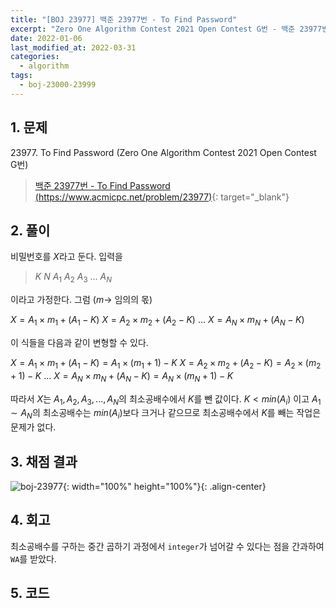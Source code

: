 ```yaml
---
title: "[BOJ 23977] 백준 23977번 - To Find Password"
excerpt: "Zero One Algorithm Contest 2021 Open Contest G번 - 백준 23977번 To Find Password 풀이"
date: 2022-01-06
last_modified_at: 2022-03-31
categories:
  - algorithm
tags:
  - boj-23000-23999
---
```


## 1. 문제
$23977$. To Find Password (Zero One Algorithm Contest 2021 Open Contest G번)

> [백준 23977번 - To Find Password (https://www.acmicpc.net/problem/23977)](https://www.acmicpc.net/problem/23977){: target="_blank"}

## 2. 풀이

비밀번호를 $X$라고 둔다. 입력을

> $K$ $N$
 $A_1$ $A_2$ $A_3$ $...$ $A_N$

이라고 가정한다. 그럼 ($m \rightarrow$ 임의의 몫)

$X = A_1 \times m_1 + (A_1 - K)$
$X = A_2 \times m_2 + (A_2 - K)$
$...$
$X = A_N \times m_N + (A_N - K)$
 
이 식들을 다음과 같이 변형할 수 있다.

$X = A_1 \times m_1 + (A_1 - K) = A_1 \times (m_1 + 1) - K$
$X = A_2 \times m_2 + (A_2 - K) = A_2 \times (m_2 + 1) - K$
$...$
$X = A_N \times m_N + (A_N - K) = A_N \times (m_N + 1) - K$

따라서 $X$는 $A_1, A_2, A_3, ... , A_N$의 최소공배수에서 $K$를 뺀 값이다.
$K \lt min(A_i)$ 이고 $A_1\sim A_N$의 최소공배수는 $min(A_i)$보다 크거나 같으므로 최소공배수에서 $K$를 빼는 작업은 문제가 없다.


## 3. 채점 결과

![boj-23977](https://user-images.githubusercontent.com/30232837/161056687-cecdcc12-f8f1-4ff0-9014-a0aae5724802.png "boj-23977"){: width="100%" height="100%"}{: .align-center}

## 4. 회고

최소공배수를 구하는 중간 곱하기 과정에서 `integer`가 넘어갈 수 있다는 점을 간과하여 `WA`를 받았다.

## 5. 코드

<script src="https://gist.github.com/BurningFalls/a2a1cacbd71792c60ae6aeb5bbdea52a.js"></script>